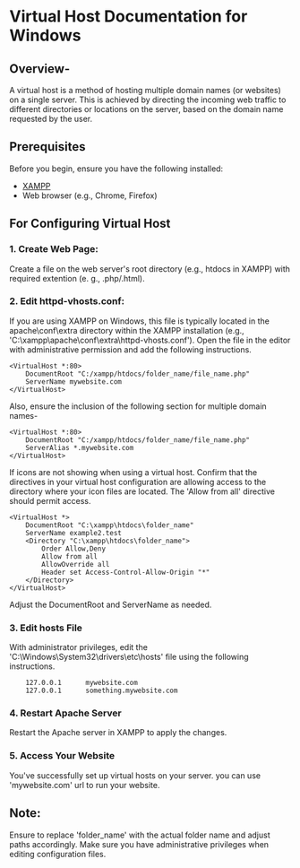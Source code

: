 # Virtual Host Documentation for Windows

## Overview-

A virtual host is a method of hosting multiple domain names (or websites) on a single server. This is achieved by directing the incoming web traffic to different directories or locations on the server, based on the domain name requested by the user.

## Prerequisites

Before you begin, ensure you have the following installed:

- [XAMPP](https://www.apachefriends.org/index.html)
- Web browser (e.g., Chrome, Firefox)


## For Configuring Virtual Host
### 1. Create Web Page: 
Create a file on the web server's root directory (e.g., htdocs in XAMPP) with required extention (e. g., .php/.html).
### 2. Edit httpd-vhosts.conf:
If you are using XAMPP on Windows, this file is typically located in the apache\conf\extra directory within the XAMPP installation (e.g., 'C:\xampp\apache\conf\extra\httpd-vhosts.conf'). Open the file in the editor with administrative permission and add the following instructions.<br/>
```
<VirtualHost *:80>
    DocumentRoot "C:/xampp/htdocs/folder_name/file_name.php"
    ServerName mywebsite.com
</VirtualHost>
```
Also, ensure the inclusion of the following section for multiple domain names-
```
<VirtualHost *:80>
    DocumentRoot "C:/xampp/htdocs/folder_name/file_name.php"
    ServerAlias *.mywebsite.com
</VirtualHost>

```
If icons are not showing when using a virtual host. Confirm that the <Directory> directives in your virtual host configuration are allowing access to the directory where your icon files are located. The 'Allow from all' directive should permit access.

```
<VirtualHost *>
    DocumentRoot "C:\xampp\htdocs\folder_name"
    ServerName example2.test
    <Directory "C:\xampp\htdocs\folder_name">
        Order Allow,Deny
        Allow from all
        AllowOverride all
        Header set Access-Control-Allow-Origin "*"
    </Directory>    
</VirtualHost>
```
Adjust the DocumentRoot and ServerName as needed.
### 3. Edit hosts File
With administrator privileges, edit the 'C:\Windows\System32\drivers\etc\hosts' file using the following instructions.
```
    127.0.0.1      mywebsite.com
    127.0.0.1      something.mywebsite.com  
```
### 4. Restart Apache Server
Restart the Apache server in XAMPP to apply the changes.
### 5. Access Your Website
You've successfully set up virtual hosts on your server. you can use 'mywebsite.com' url to run your website.

## Note: 
Ensure to replace 'folder_name' with the actual folder name and adjust paths accordingly. Make sure you have administrative privileges when editing configuration files.
